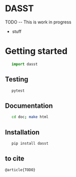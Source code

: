 # DASST

TODO -- This is work in progress

* stuff

# Getting started

```python
   import dasst
```

## Testing

```bash
   pytest
```

## Documentation

```bash
   cd doc; make html
```

## Installation

```bash
   pip install dasst
```

## to cite

```
@article{TODO}
```
